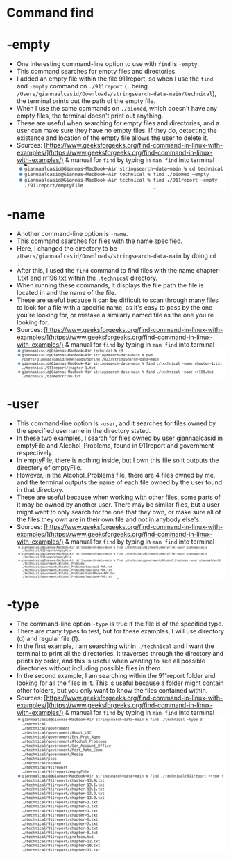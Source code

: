 # Command find
# -empty
* One interesting command-line option to use with `find` is `-empty`.
* This command searches for empty files and directories.
* I added an empty file within the file 911report, so when I use the `find` and `-empty` command on `./911report` (`.` being `/Users/giannaalcasid/Downloads/stringsearch-data-main/technical`), the terminal prints out the path of the empty file.
* When I use the same commands on `./biomed`, which doesn't have any empty files, the terminal doesn't print out anything.
* These are useful when searching for empty files and directories, and a user can make sure they have no empty files. If they do, detecting the existence and location of the empty file allows the user to delete it.
* Sources: [https://www.geeksforgeeks.org/find-command-in-linux-with-examples/](https://www.geeksforgeeks.org/find-command-in-linux-with-examples/) & manual for `find` by typing in `man find` into terminal
![Image](lab3_1.png)  

# -name
* Another command-line option is `-name`.
* This command searches for files with the name specified.
* Here, I changed the directory to be `/Users/giannaalcasid/Downloads/stringsearch-data-main` by doing `cd ..`.
* After this, I used the `find` command to find files with the name chapter-1.txt and rr196.txt within the `.technical` directory.
* When running these commands, it displays the file path the file is located in and the name of the file.
* These are useful because it can be difficult to scan through many files to look for a file with a specific name, as it's easy to pass by the one you're looking for, or mistake a similarly named file as the one you're looking for.
* Sources: [https://www.geeksforgeeks.org/find-command-in-linux-with-examples/](https://www.geeksforgeeks.org/find-command-in-linux-with-examples/) & manual for `find` by typing in `man find` into terminal
![Image](lab3_2.png)

# -user
* This command-line option is `-user`, and it searches for files owned by the specified username in the directory stated.
* In these two examples, I search for files owned by user giannaalcasid in emptyFile and Alcohol_Problems, found in 911report and government respectively.
* In emptyFile, there is nothing inside, but I own this file so it outputs the directory of emptyFile.
* However, in the Alcohol_Problems file, there are 4 files owned by me, and the terminal outputs the name of each file owned by the user found in that directory.
* These are useful because when working with other files, some parts of it may be owned by another user. There may be similar files, but a user might want to only search for the one that they own, or make sure all of the files they own are in their own file and not in anybody else's.
* Sources: [https://www.geeksforgeeks.org/find-command-in-linux-with-examples/](https://www.geeksforgeeks.org/find-command-in-linux-with-examples/) & manual for `find` by typing in `man find` into terminal
![Image](lab3_3.png)

# -type
* The command-line option `-type` is true if the file is of the specified type.
* There are many types to test, but for these examples, I will use directory (d) and regular file (f).
* In the first example, I am searching within `./technical` and I want the terminal to print all the directories. It traverses through the directory and prints by order, and this is useful when wanting to see all possible directories without including possible files in them.
* In the second example, I am searching within the 911report folder and looking for all the files in it. This is useful because a folder might contain other folders, but you only want to know the files contained within.
* Sources: [https://www.geeksforgeeks.org/find-command-in-linux-with-examples/](https://www.geeksforgeeks.org/find-command-in-linux-with-examples/) & manual for `find` by typing in `man find` into terminal
![Image](lab3_4.png) 
